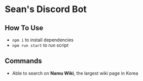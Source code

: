 # Sean's Discord Bot

## How To Use

- `npm i` to install dependencies
- `npm run start` to run script

## Commands

- Able to search on **Namu Wiki**, the largest wiki page in Korea
